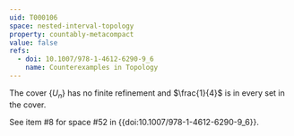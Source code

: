```yaml
---
uid: T000106
space: nested-interval-topology
property: countably-metacompact
value: false
refs:
  - doi: 10.1007/978-1-4612-6290-9_6
    name: Counterexamples in Topology
---
```

The cover $\{U_n\}$ has no finite refinement and $\frac{1}{4}$ is in every set in the cover.

See item #8 for space #52 in {{doi:10.1007/978-1-4612-6290-9_6}}.
